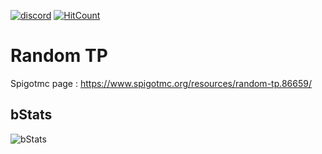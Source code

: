 [![discord](https://discord.com/api/guilds/793888620079480843/embed.png)](https://discord.gg/M83rMvrG6H) 
[![HitCount](http://hits.dwyl.com/Kubajsa/randomTp.svg)](http://hits.dwyl.com/Kubajsa/randomTp)

# Random TP<br>
Spigotmc page : https://www.spigotmc.org/resources/random-tp.86659/

## bStats<br>
![bStats](https://bstats.org/signatures/bukkit/RandTp.svg)
